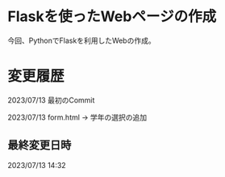 # Flaskを使ったWebページの作成
今回、PythonでFlaskを利用したWebの作成。

# 変更履歴
2023/07/13  最初のCommit

2023/07/13  form.html -> 学年の選択の追加

## 最終変更日時
2023/07/13 14:32
